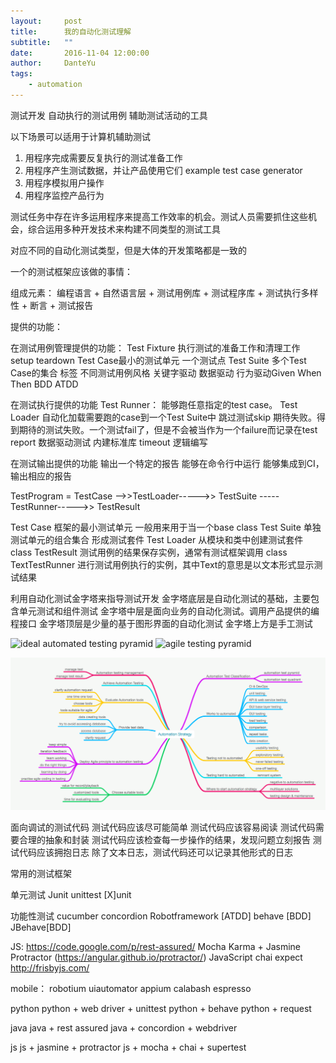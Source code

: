 ```yaml
---
layout:     post
title:      我的自动化测试理解
subtitle:   ""
date:       2016-11-04 12:00:00
author:     DanteYu
tags:
    - automation
---
```


测试开发
自动执行的测试用例
辅助测试活动的工具

以下场景可以适用于计算机辅助测试
1. 用程序完成需要反复执行的测试准备工作
2. 用程序产生测试数据，并让产品使用它们          example  test case generator
3. 用程序模拟用户操作
4. 用程序监控产品行为

测试任务中存在许多运用程序来提高工作效率的机会。测试人员需要抓住这些机会，综合运用多种开发技术来构建不同类型的测试工具

对应不同的自动化测试类型，但是大体的开发策略都是一致的

一个的测试框架应该做的事情：

组成元素： 编程语言 + 自然语言层 + 测试用例库 + 测试程序库 + 测试执行多样性 + 断言 + 测试报告

提供的功能：

在测试用例管理提供的功能：
     Test Fixture 执行测试的准备工作和清理工作 setup teardown
     Test Case最小的测试单元 一个测试点
     Test Suite 多个Test Case的集合
     标签
     不同测试用例风格 关键字驱动 数据驱动 行为驱动Given When Then BDD  ATDD

在测试执行提供的功能 Test Runner：
     能够跑任意指定的test case。 Test Loader 自动化加载需要跑的case到一个Test Suite中
     跳过测试skip
     期待失败。得到期待的测试失败。一个测试fail了，但是不会被当作为一个failure而记录在test report
     数据驱动测试
     内建标准库  timeout
     逻辑编写

在测试输出提供的功能
     输出一个特定的报告
     能够在命令行中运行
     能够集成到CI，输出相应的报告


TestProgram = TestCase ——>>TestLoader----->> TestSuite -----TestRunner----->> TestResult

Test Case  框架的最小测试单元 一般用来用于当一个base class
Test Suite  单独测试单元的组合集合 形成测试套件
Test Loader  从模块和类中创建测试套件
class TestResult 测试用例的结果保存实例，通常有测试框架调用
class TextTestRunner 进行测试用例执行的实例，其中Text的意思是以文本形式显示测试结果

利用自动化测试金字塔来指导测试开发
金字塔底层是自动化测试的基础，主要包含单元测试和组件测试
金字塔中层是面向业务的自动化测试。调用产品提供的编程接口
金字塔顶层是少量的基于图形界面的自动化测试
金字塔上方是手工测试

![ideal automated testing pyramid](https://watirmelon.files.wordpress.com/2012/01/idealautomatedtestingpyramid.png)
![agile testing pyramid](http://riis.com/images/posts/Recording-UI-Testing-with-XCUI-Swift/gregory1_fig01.jpg)


![AT_mindmap](images/AT_mindmap.jpg)

面向调试的测试代码
测试代码应该尽可能简单
测试代码应该容易阅读
测试代码需要合理的抽象和封装
测试代码应该检查每一步操作的结果，发现问题立刻报告
测试代码应该拥抱日志
除了文本日志，测试代码还可以记录其他形式的日志


常用的测试框架

单元测试
Junit
unittest
[X]unit

功能性测试
cucumber
concordion
Robotframework [ATDD]
behave [BDD]
JBehave[BDD]

JS:
https://code.google.com/p/rest-assured/
Mocha
Karma + Jasmine
Protractor (https://angular.github.io/protractor/) JavaScript
chai
expect
http://frisbyjs.com/

mobile：
robotium
uiautomator
appium
calabash
espresso



python 
python + web driver + unittest
python + behave
python + request

java
java + rest assured
java + concordion + webdriver

js
js + jasmine + protractor
js + mocha + chai + supertest